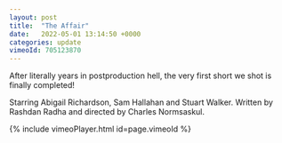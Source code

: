 ```yaml
---
layout: post
title:  "The Affair"
date:   2022-05-01 13:14:50 +0000
categories: update
vimeoId: 705123870
---
```


After literally years in postproduction hell, the very first short we shot is finally completed!

Starring  Abigail Richardson, Sam Hallahan and Stuart Walker. Written by Rashdan Radha and directed by Charles Normsaskul.

{% include vimeoPlayer.html id=page.vimeoId %}